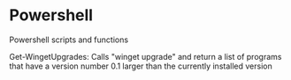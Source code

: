 # Powershell
Powershell scripts and functions

Get-WingetUpgrades: Calls "winget upgrade" and return a list of programs that have a 
    version number 0.1 larger than the currently installed version
